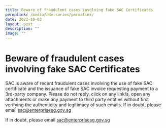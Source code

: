 ```yaml
---
title: Beware of fraudulent cases involving fake SAC Certificates
permalink: /media/advisories/permalink/
date: 2023-10-03
layout: post
description: ""
image: ""
---
```

# Beware of fraudulent cases involving fake SAC Certificates

SAC is aware of recent fraudulent cases involving the use of fake SAC certificate and the issuance of fake SAC invoice requesting payment to a 3rd-party company. Please do not reply, click on any link/s, open any attachments or make any payment to third party entities without first verifying the authenticity and legitimacy of such emails.   If in doubt, please email <a>sac@enterprisesg.gov.sg</a>


 If in doubt, please email  <a href="mailto:sac@enterprisesg.gov.sg">sac@enterprisesg.gov.sg</a>